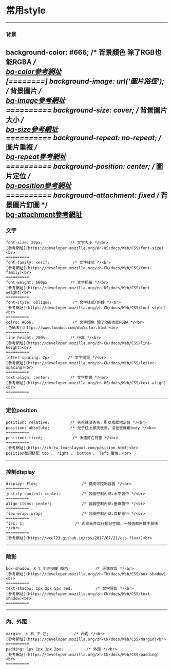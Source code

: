 # 常用style
----
###  背景
background-color: #666;             /* 背景顏色 除了RGB也能RGBA */<br/>
[bg-color參考網址](https://developer.mozilla.org/zh-TW/docs/Web/CSS/background-color)<br>
[========]
    background-image: url('圖片路徑');   /* 背景圖片 */<br>
    [bg-image參考網址](https://developer.mozilla.org/zh-CN/docs/Web/CSS/background-image)<br>
    ==========
    background-size: cover;             /* 背景圖片大小 */<br>
    [bg-size參考網址](https://developer.mozilla.org/zh-CN/docs/Web/CSS/background-size)<br>
    ==========
    background-repeat: no-repeat;       /* 圖片重複 */<br>
    [bg-repeat參考網址](https://developer.mozilla.org/en-US/docs/Web/CSS/background-repeat)<br>
    ==========
    background-position: center;        /* 圖片定位 */<br>
    [bg-position參考網址](https://developer.mozilla.org/zh-CN/docs/Web/CSS/background-position)<br>
    ==========
    background-attachment: fixed        /* 背景圖片釘圖 */<br>
    [bg-attachment參考網址](https://developer.mozilla.org/zh-TW/docs/Web/CSS/background-attachment)<br>
----
###  文字
    font-size: 20px;            /* 文字大小 */<br>
    [參考網址](https://developer.mozilla.org/en-US/docs/Web/CSS/font-size)<br>
    ==========
    font-family: serif;          /* 文字樣式 */<br>
    [參考網址](https://developer.mozilla.org/zh-CN/docs/Web/CSS/font-family)<br>
    ==========
    font-weight: 600px          /* 文字粗細 */<br>
    [參考網址](https://developer.mozilla.org/en-US/docs/Web/CSS/font-weight)<br>
    ==========
    font-style: oblique;         /* 文字樣式(斜體 */<br>
    [參考網址](https://developer.mozilla.org/zh-CN/docs/Web/CSS/font-style)<br>
    ==========
    colro: #666;                 /* 文字顏色 除了RGB也能RGBA */<br>
    [色碼表](https://www.toodoo.com/db/color.html)<br>
    ==========
    line-height: 200%;          /* 行高 */<br>
    [參考網址](https://developer.mozilla.org/zh-CN/docs/Web/CSS/line-height)<br>
    ==========
    letter-spacing: 2px        /* 文字間距 */<br>
    [參考網址](https://developer.mozilla.org/zh-CN/docs/Web/CSS/letter-spacing)<br>
    ==========
    text-align: center;         /* 文字對齊 */<br>
    [參考網址](https://developer.mozilla.org/en-US/docs/Web/CSS/text-align)<br>
    ==========
----
###  定位position
    position: relative;         /* 爸爸就沒爸爸，所以找就地定位 */<br>
    position: absolute;         /* 兒子往上層找爸爸，沒爸爸就跟body */<br>
    ==========
    position: fixed;             /* 永遠釘在視窗 */<br>
    ==========
    [參考網址](https://zh-tw.learnlayout.com/position.html)<br>
    position都須搭配 top 、 right 、 bottom 、 left 屬性。<br>
----
###  控制display
    display: Flex;                   /* 變成可控制容器 */<br>
    ==========
    justify-content: center;         /* 容器控制內部:水平置中 */<br>
    ==========
    align-items: center;             /* 容器控制內部:垂直置中 */<br>
    ==========
    flex-wrap: wrap;                 /* 容器控制內部:自動換行 */<br>
    ==========
    flex: 1;                      /* 內部元件自行劃分空間，一般值都用數字最快 */<br>
    ==========
    [參考網址](https://wcc723.github.io/css/2017/07/21/css-flex/)<br>
----
###  陰影
    box-shadow: X Y 半徑模糊 顏色;           /* 區塊陰影 */<br>
    [參考網址](https://developer.mozilla.org/zh-TW/docs/Web/CSS/box-shadow)<br>
    ==========
    text-shadow: 1px 2px 5px red;          /* 文字陰影 */<br>
    [參考網址](https://developer.mozilla.org/zh-CN/docs/Web/CSS/text-shadow)<br>
    ==========
----
###  內、外距
    margin: 上 右 下 左;           /* 內距 */<br>
    [參考網址](https://developer.mozilla.org/zh-CN/docs/Web/CSS/margin)<br>
    ==========
    padding: 1px 1px 1px 2px;          /* 外距 */<br>
    [參考網址](https://developer.mozilla.org/zh-CN/docs/Web/CSS/padding)<br>
    ==========
